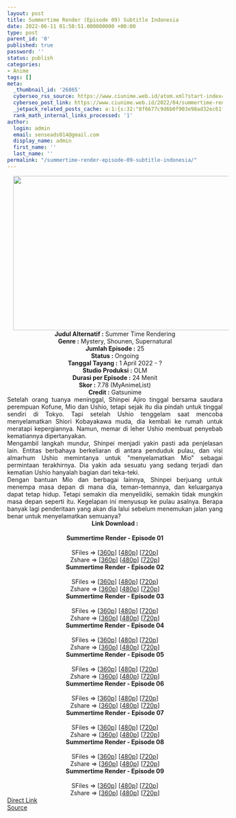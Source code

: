 ```yaml
---
layout: post
title: Summertime Render (Episode 09) Subtitle Indonesia
date: 2022-06-11 01:50:51.000000000 +00:00
type: post
parent_id: '0'
published: true
password: ''
status: publish
categories:
- Anime
tags: []
meta:
  _thumbnail_id: '26865'
  cyberseo_rss_source: https://www.ciunime.web.id/atom.xml?start-index=1
  cyberseo_post_link: https://www.ciunime.web.id/2022/04/summertime-render-subtitle-indonesia.html
  _jetpack_related_posts_cache: a:1:{s:32:"8f6677c9d6b0f903e98ad32ec61f8deb";a:2:{s:7:"expires";i:1663356761;s:7:"payload";a:3:{i:0;a:1:{s:2:"id";i:25534;}i:1;a:1:{s:2:"id";i:25640;}i:2;a:1:{s:2:"id";i:25229;}}}}
  rank_math_internal_links_processed: '1'
author:
  login: admin
  email: senseads014@gmail.com
  display_name: admin
  first_name: ''
  last_name: ''
permalink: "/summertime-render-episode-09-subtitle-indonesia/"
---
```

<div class="separator" style="clear: both; text-align: center;"><a href="https://blogger.googleusercontent.com/img/b/R29vZ2xl/AVvXsEhFHRog6-Tqc1fo_8THI8YQgtdG-skODQHZ9Z-9szDW3yYOrG5fbseqygnAZbqOxf9y6XxELqau1R7_8AbP3-qpHoO0TOWrSRdZm2Ol8VdpfXyrwuKZ_dh6bS7PZmtp4qgGsomZecREVsP8gjzXGFU2M63n4VyLPuiy5VVDPfjYYK3gJNrgYTresaRU/s1280/Summertime%20Render.jpg" style="margin-left: 1em; margin-right: 1em;"><img border="0" data-original-height="720" data-original-width="1280" height="360" src="{{ site.baseurl }}/assets/2022/06/Summertime%20Render.jpg" width="640" /></a></div>
<div class="separator" style="clear: both; text-align: center;"></div>
<div style="text-align: center;"><b>Judul</b><b><b> Alternatif</b> :</b> Summer Time Rendering</div>
<div style="text-align: center;"><b><b>Genre :</b></b> Mystery, Shounen, Supernatural</div>
<div style="text-align: center;"><b>Jumlah Episode :</b> 25<br /><b>Status :&nbsp;</b>Ongoing<br /><b>Tanggal Tayang :</b> 1 April&nbsp;2022 - ?<br /><b>Studio Produksi :</b>&nbsp;OLM<br /><b>Durasi per Episode :</b> 24 Menit</div>
<div style="text-align: center;"><b>Skor :</b> 7.78 (MyAnimeList)</div>
<div style="text-align: center;"><b>Credit :</b>&nbsp;Gatsunime</div>
<div style="text-align: center;"></div>
<div style="text-align: justify;">
<div>Setelah orang tuanya meninggal, Shinpei Ajiro tinggal bersama saudara perempuan Kofune, Mio dan Ushio, tetapi sejak itu dia pindah untuk tinggal sendiri di Tokyo. Tapi setelah Ushio tenggelam saat mencoba menyelamatkan Shiori Kobayakawa muda, dia kembali ke rumah untuk meratapi kepergiannya. Namun, memar di leher Ushio membuat penyebab kematiannya dipertanyakan.</div>
<div></div>
<div>Mengambil langkah mundur, Shinpei menjadi yakin pasti ada penjelasan lain. Entitas berbahaya berkeliaran di antara penduduk pulau, dan visi almarhum Ushio memintanya untuk "menyelamatkan Mio" sebagai permintaan terakhirnya. Dia yakin ada sesuatu yang sedang terjadi dan kematian Ushio hanyalah bagian dari teka-teki.</div>
<div></div>
<div>Dengan bantuan Mio dan berbagai lainnya, Shinpei berjuang untuk menempa masa depan di mana dia, teman-temannya, dan keluarganya dapat tetap hidup. Tetapi semakin dia menyelidiki, semakin tidak mungkin masa depan seperti itu. Kegelapan ini menyusup ke pulau asalnya. Berapa banyak lagi penderitaan yang akan dia lalui sebelum menemukan jalan yang benar untuk menyelamatkan semuanya?</div>
</div>
<div style="text-align: justify;"></div>
<div style="text-align: justify;"></div>
<div style="text-align: center;">
<div style="text-align: center;">
<div style="text-align: left;">
<div style="text-align: center;"><b>Link Download :</b></div>
<div style="text-align: center;"><b><br /></b></div>
<div style="text-align: center;"><span style="text-align: left;"><b>Summertime Render&nbsp;</b></span><b>- Episode 01</b></div>
<div style="text-align: center;"><b><br /></b></div>
<div style="text-align: center;">SFiles =&gt; [<a href="http://www.solidfiles.com/v/AWXyQPM2dADnx" target="_blank" rel="noopener">360p</a>] [<a href="http://www.solidfiles.com/v/a4GKQ57nqa8d7" target="_blank" rel="noopener">480p</a>] [<a href="http://www.solidfiles.com/v/jQM2RpzxzQgLZ" target="_blank" rel="noopener">720p</a>]</div>
<div style="text-align: center;">Zshare =&gt; [<a href="https://www108.zippyshare.com/v/U61NTRA3/file.html" target="_blank" rel="noopener">360p</a>] [<a href="https://www108.zippyshare.com/v/5z7lJYyi/file.html" target="_blank" rel="noopener">480p</a>] [<a href="https://www108.zippyshare.com/v/zXIcX4Nm/file.html" target="_blank" rel="noopener">720p</a>]</div>
<div style="text-align: center;"></div>
<div style="text-align: center;">
<div><span style="text-align: left;"><b>Summertime Render&nbsp;</b></span><b>- Episode 02</b></div>
<div><b><br /></b></div>
<div>SFiles =&gt; [<a href="http://www.solidfiles.com/v/W8WymDVNm5m3K" target="_blank" rel="noopener">360p</a>] [<a href="http://www.solidfiles.com/v/y6k8Qy2aQ4mmX" target="_blank" rel="noopener">480p</a>] [<a href="http://www.solidfiles.com/v/YL6AQ5rDkaPdM" target="_blank" rel="noopener">720p</a>]</div>
<div>Zshare =&gt; [<a href="https://www4.zippyshare.com/v/QQASZeTK/file.html" target="_blank" rel="noopener">360p</a>] [<a href="https://www4.zippyshare.com/v/xncXejE3/file.html" target="_blank" rel="noopener">480p</a>] [<a href="https://www4.zippyshare.com/v/P3myjFVY/file.html" target="_blank" rel="noopener">720p</a>]</div>
<div></div>
<div>
<div><span style="text-align: left;"><b>Summertime Render&nbsp;</b></span><b>- Episode 03</b></div>
<div><b><br /></b></div>
<div>SFiles =&gt; [<a href="http://www.solidfiles.com/v/vNyjrwpGXQm3D" target="_blank" rel="noopener">360p</a>] [<a href="http://www.solidfiles.com/v/g68gwQvpKQxXA" target="_blank" rel="noopener">480p</a>] [<a href="http://www.solidfiles.com/v/W8WgBm7d4XWpv" target="_blank" rel="noopener">720p</a>]</div>
<div>Zshare =&gt; [<a href="https://www71.zippyshare.com/v/xeWuDFsa/file.html" target="_blank" rel="noopener">360p</a>] [<a href="https://www71.zippyshare.com/v/49MWCS4X/file.html" target="_blank" rel="noopener">480p</a>] [<a href="https://www71.zippyshare.com/v/OoWMCNu5/file.html" target="_blank" rel="noopener">720p</a>]</div>
</div>
<div></div>
<div>
<div><span style="text-align: left;"><b>Summertime Render&nbsp;</b></span><b>- Episode 04</b></div>
<div><b><br /></b></div>
<div>SFiles =&gt; [<a href="http://www.solidfiles.com/v/VKraXyKZLGva2" target="_blank" rel="noopener">360p</a>] [<a href="http://www.solidfiles.com/v/wWAPryD7weqLN" target="_blank" rel="noopener">480p</a>] [<a href="http://www.solidfiles.com/v/YL7aXr5ZMx2nR" target="_blank" rel="noopener">720p</a>]</div>
<div>Zshare =&gt; [<a href="https://www65.zippyshare.com/v/e0X2atwy/file.html" target="_blank" rel="noopener">360p</a>] [<a href="https://www65.zippyshare.com/v/VpS8XzWY/file.html" target="_blank" rel="noopener">480p</a>] [<a href="https://www65.zippyshare.com/v/LSPGmK7g/file.html" target="_blank" rel="noopener">720p</a>]</div>
</div>
<div></div>
<div>
<div><span style="text-align: left;"><b>Summertime Render&nbsp;</b></span><b>- Episode 05</b></div>
<div><b><br /></b></div>
<div>SFiles =&gt; [<a href="https://www.mp4upload.com/ebuvevujoth3" target="_blank" rel="noopener">360p</a>] [<a href="https://www.mp4upload.com/dx3oitujzw6l" target="_blank" rel="noopener">480p</a>] [<a href="https://www.mp4upload.com/ow7ait4yynj8" target="_blank" rel="noopener">720p</a>]</div>
<div>Zshare =&gt; [<a href="https://www17.zippyshare.com/v/k36eBh00/file.html" target="_blank" rel="noopener">360p</a>] [<a href="https://www17.zippyshare.com/v/yEnRPhkP/file.html" target="_blank" rel="noopener">480p</a>] [<a href="https://www17.zippyshare.com/v/6b30CCx6/file.html" target="_blank" rel="noopener">720p</a>]</div>
</div>
<div></div>
<div>
<div><span style="text-align: left;"><b>Summertime Render&nbsp;</b></span><b>- Episode 06</b></div>
<div><b><br /></b></div>
<div>SFiles =&gt; [<a href="http://www.solidfiles.com/v/BVBaRqevPq6re" target="_blank" rel="noopener">360p</a>] [<a href="http://www.solidfiles.com/v/rdNA5Z5XM8Q4B" target="_blank" rel="noopener">480p</a>] [<a href="http://www.solidfiles.com/v/5dQW53RLB5ydA" target="_blank" rel="noopener">720p</a>]</div>
<div>Zshare =&gt; [<a href="https://www96.zippyshare.com/v/EwVPgSuo/file.html" target="_blank" rel="noopener">360p</a>] [<a href="https://www96.zippyshare.com/v/OKKKq8mG/file.html" target="_blank" rel="noopener">480p</a>] [<a href="https://www96.zippyshare.com/v/afg4yOfB/file.html" target="_blank" rel="noopener">720p</a>]</div>
</div>
<div></div>
<div>
<div><span style="text-align: left;"><b>Summertime Render&nbsp;</b></span><b>- Episode 07</b></div>
<div><b><br /></b></div>
<div>SFiles =&gt; [<a href="http://www.solidfiles.com/v/DVwVk25NAjwNP" target="_blank" rel="noopener">360p</a>] [<a href="http://www.solidfiles.com/v/eZ4ZR48RyajAB" target="_blank" rel="noopener">480p</a>] [<a href="http://www.solidfiles.com/v/2YjYAza4RPeeX" target="_blank" rel="noopener">720p</a>]</div>
<div>Zshare =&gt; [<a href="https://www79.zippyshare.com/v/ZFH7s4Q6/file.html" target="_blank" rel="noopener">360p</a>] [<a href="https://www79.zippyshare.com/v/Vv2FpvEc/file.html" target="_blank" rel="noopener">480p</a>] [<a href="https://www79.zippyshare.com/v/4GiSwCkW/file.html" target="_blank" rel="noopener">720p</a>]</div>
</div>
<div></div>
<div>
<div><span style="text-align: left;"><b>Summertime Render&nbsp;</b></span><b>- Episode 08</b></div>
<div><b><br /></b></div>
<div>SFiles =&gt; [<a href="http://www.solidfiles.com/v/NgY8pNzRNq8Pk" target="_blank" rel="noopener">360p</a>] [<a href="http://www.solidfiles.com/v/aM8jkGkM5dVZB" target="_blank" rel="noopener">480p</a>] [<a href="http://www.solidfiles.com/v/2YjqjjXjxDrDW" target="_blank" rel="noopener">720p</a>]</div>
<div>Zshare =&gt; [<a href="https://www44.zippyshare.com/v/p8fEp1dJ/file.html" target="_blank" rel="noopener">360p</a>] [<a href="https://www44.zippyshare.com/v/sWHBe267/file.html" target="_blank" rel="noopener">480p</a>] [<a href="https://www44.zippyshare.com/v/jdpr6X37/file.html" target="_blank" rel="noopener">720p</a>]</div>
</div>
<div></div>
<div>
<div><span style="text-align: left;"><b>Summertime Render&nbsp;</b></span><b>- Episode 09</b></div>
<div><b><br /></b></div>
<div>SFiles =&gt; [<a href="http://www.solidfiles.com/v/aMxnPRBXRYDeV" target="_blank" rel="noopener">360p</a>] [<a href="http://www.solidfiles.com/v/BNqPMR28v4g2g" target="_blank" rel="noopener">480p</a>] [<a href="http://www.solidfiles.com/v/8y23gdrwwMA2g" target="_blank" rel="noopener">720p</a>]</div>
<div>Zshare =&gt; [<a href="https://www25.zippyshare.com/v/ZZJ9RV7u/file.html" target="_blank" rel="noopener">360p</a>] [<a href="https://www25.zippyshare.com/v/FZHYTRWw/file.html" target="_blank" rel="noopener">480p</a>] [<a href="https://www25.zippyshare.com/v/HXjt03fD/file.html" target="_blank" rel="noopener">720p</a>]</div>
</div>
</div>
</div>
</div>
</div>
<link rel="stylesheet" href="https://cdnjs.cloudflare.com/ajax/libs/font-awesome/4.7.0/css/font-awesome.min.css" />
<div class="divbtn"> <a href="https://handymansurrender.com/fihup8buzv?key=94550f7ce39444073321dde3b8782f97" class="btn"><i class="fa fa-download"></i> Direct Link</a> <br /><a href="https://www.ciunime.web.id/2022/04/summertime-render-subtitle-indonesia.html">Source</a> </div>

